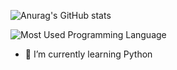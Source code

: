 ![Anurag's GitHub stats](https://github-readme-stats.vercel.app/api?username=TheCuteOwl&hide=contribs,prs&theme=nightowl)

![Most Used Programming Language](https://github-readme-stats-eight-theta.vercel.app/api/top-langs/?username=TheCuteOwl&layout=compact&langs_count=8&theme=react&locale=f)

- 🌱 I’m currently learning Python




